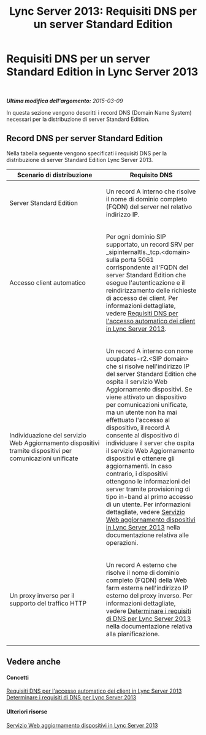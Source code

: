 ﻿---
title: 'Lync Server 2013: Requisiti DNS per un server Standard Edition'
TOCTitle: Requisiti DNS per un server Standard Edition
ms:assetid: 5d1daf54-6e60-4ce0-9254-7d57a0835fa4
ms:mtpsurl: https://technet.microsoft.com/it-it/library/JJ204936(v=OCS.15)
ms:contentKeyID: 49300700
ms.date: 08/24/2015
mtps_version: v=OCS.15
ms.translationtype: HT
---

# Requisiti DNS per un server Standard Edition in Lync Server 2013

 

_**Ultima modifica dell'argomento:** 2015-03-09_

In questa sezione vengono descritti i record DNS (Domain Name System) necessari per la distribuzione di server Standard Edition.

## Record DNS per server Standard Edition

Nella tabella seguente vengono specificati i requisiti DNS per la distribuzione di server Standard Edition Lync Server 2013.


<table>
<colgroup>
<col style="width: 50%" />
<col style="width: 50%" />
</colgroup>
<thead>
<tr class="header">
<th>Scenario di distribuzione</th>
<th>Requisito DNS</th>
</tr>
</thead>
<tbody>
<tr class="odd">
<td><p>Server Standard Edition</p></td>
<td><p>Un record A interno che risolve il nome di dominio completo (FQDN) del server nel relativo indirizzo IP.</p></td>
</tr>
<tr class="even">
<td><p>Accesso client automatico</p></td>
<td><p>Per ogni dominio SIP supportato, un record SRV per _sipinternaltls._tcp.&lt;domain&gt; sulla porta 5061 corrispondente all'FQDN del server Standard Edition che esegue l'autenticazione e il reindirizzamento delle richieste di accesso dei client. Per informazioni dettagliate, vedere <a href="lync-server-2013-dns-requirements-for-automatic-client-sign-in.md">Requisiti DNS per l'accesso automatico dei client in Lync Server 2013</a>.</p></td>
</tr>
<tr class="odd">
<td><p>Individuazione del servizio Web Aggiornamento dispositivi tramite dispositivi per comunicazioni unificate</p></td>
<td><p>Un record A interno con nome ucupdates-r2.&lt;SIP domain&gt; che si risolve nell'indirizzo IP del server Standard Edition che ospita il servizio Web Aggiornamento dispositivi. Se viene attivato un dispositivo per comunicazioni unificate, ma un utente non ha mai effettuato l'accesso al dispositivo, il record A consente al dispositivo di individuare il server che ospita il servizio Web Aggiornamento dispositivi e ottenere gli aggiornamenti. In caso contrario, i dispositivi ottengono le informazioni del server tramite provisioning di tipo in-band al primo accesso di un utente. Per informazioni dettagliate, vedere <a href="lync-server-2013-device-update-web-service.md">Servizio Web aggiornamento dispositivi in Lync Server 2013</a> nella documentazione relativa alle operazioni.</p></td>
</tr>
<tr class="even">
<td><p>Un proxy inverso per il supporto del traffico HTTP</p></td>
<td><p>Un record A esterno che risolve il nome di dominio completo (FQDN) della Web farm esterna nell'indirizzo IP esterno del proxy inverso. Per informazioni dettagliate, vedere <a href="lync-server-2013-determine-dns-requirements.md">Determinare i requisiti di DNS per Lync Server 2013</a> nella documentazione relativa alla pianificazione.</p></td>
</tr>
</tbody>
</table>


## Vedere anche

#### Concetti

[Requisiti DNS per l'accesso automatico dei client in Lync Server 2013](lync-server-2013-dns-requirements-for-automatic-client-sign-in.md)  
[Determinare i requisiti di DNS per Lync Server 2013](lync-server-2013-determine-dns-requirements.md)  

#### Ulteriori risorse

[Servizio Web aggiornamento dispositivi in Lync Server 2013](lync-server-2013-device-update-web-service.md)

